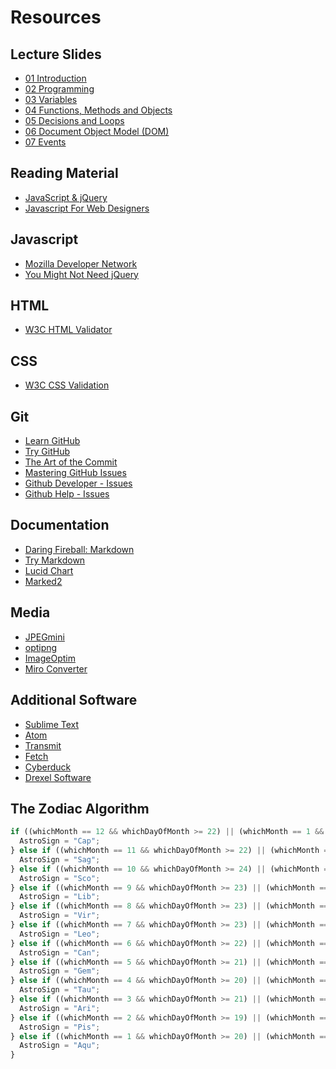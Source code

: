 # Resources

## Lecture Slides

- [01 Introduction](http://digm.drexel.edu/crs/IDM231/presentations/IDM231-01-introduction.pdf)
- [02 Programming](http://digm.drexel.edu/crs/IDM231/presentations/IDM231-02-programming.pdf)
- [03 Variables](http://digm.drexel.edu/crs/IDM231/presentations/IDM231-03-variables.pdf)
- [04 Functions, Methods and Objects](http://digm.drexel.edu/crs/IDM231/presentations/IDM231-04-functions_methods_objects.pdf)
- [05 Decisions and Loops](http://digm.drexel.edu/crs/IDM231/presentations/IDM231-05-decisions_loops.pdf)
- [06 Document Object Model (DOM)](http://digm.drexel.edu/crs/IDM231/presentations/IDM231-06-document_object_model.pdf)
- [07 Events](http://digm.drexel.edu/crs/IDM231/presentations/IDM231-07-events.pdf)

## Reading Material

- [JavaScript & jQuery](https://www.amazon.com/JavaScript-JQuery-Interactive-Front-End-Development/dp/1118531647)
- [Javascript For Web Designers](https://abookapart.com/products/javascript-for-web-designers)

## Javascript

- [Mozilla Developer Network](https://developer.mozilla.org/en-US/docs/Web/JavaScript)
- [You Might Not Need jQuery](http://youmightnotneedjquery.com)

## HTML

- [W3C HTML Validator](https://validator.w3.org)

## CSS

- [W3C CSS Validation](https://jigsaw.w3.org/css-validator/)

## Git

- [Learn GitHub](https://guides.github.com/activities/hello-world/)
- [Try GitHub](https://try.github.io/levels/1/challenges/1)
- [The Art of the Commit](http://alistapart.com/article/the-art-of-the-commit#section2)
- [Mastering GitHub Issues](https://guides.github.com/features/issues/)
- [Github Developer - Issues](https://developer.github.com/v3/issues/)
- [Github Help - Issues](https://help.github.com/articles/about-issues/)

## Documentation

- [Daring Fireball: Markdown](http://daringfireball.net/projects/markdown/)
- [Try Markdown](http://markdown-here.com/livedemo.html)
- [Lucid Chart](https://www.lucidchart.com)
- [Marked2](http://marked2app.com)

## Media

- [JPEGmini](http://www.jpegmini.com)
- [optipng](http://optipng.sourceforge.net)
- [ImageOptim](https://imageoptim.com/mac)
- [Miro Converter](http://www.mirovideoconverter.com)

## Additional Software

- [Sublime Text](https://www.sublimetext.com)
- [Atom](https://atom.io)
- [Transmit](https://panic.com/transmit/)
- [Fetch](http://fetchsoftworks.com)
- [Cyberduck](https://cyberduck.io)
- [Drexel Software](https://software.drexel.edu)

## The Zodiac Algorithm

```javascript
if ((whichMonth == 12 && whichDayOfMonth >= 22) || (whichMonth == 1 && whichDayOfMonth <= 19)) {
  AstroSign = "Cap";
} else if ((whichMonth == 11 && whichDayOfMonth >= 22) || (whichMonth == 12 && whichDayOfMonth <= 21)) {
  AstroSign = "Sag";
} else if ((whichMonth == 10 && whichDayOfMonth >= 24) || (whichMonth == 11 && whichDayOfMonth <= 21)) {
  AstroSign = "Sco";
} else if ((whichMonth == 9 && whichDayOfMonth >= 23) || (whichMonth == 10 && whichDayOfMonth <= 23)) {
  AstroSign = "Lib";
} else if ((whichMonth == 8 && whichDayOfMonth >= 23) || (whichMonth == 9 && whichDayOfMonth <= 22)) {
  AstroSign = "Vir";
} else if ((whichMonth == 7 && whichDayOfMonth >= 23) || (whichMonth == 8 && whichDayOfMonth <= 22)) {
  AstroSign = "Leo";
} else if ((whichMonth == 6 && whichDayOfMonth >= 22) || (whichMonth == 7 && whichDayOfMonth <= 22)) {
  AstroSign = "Can";
} else if ((whichMonth == 5 && whichDayOfMonth >= 21) || (whichMonth == 6 && whichDayOfMonth <= 21)) {
  AstroSign = "Gem";
} else if ((whichMonth == 4 && whichDayOfMonth >= 20) || (whichMonth == 5 && whichDayOfMonth <= 20)) {
  AstroSign = "Tau";
} else if ((whichMonth == 3 && whichDayOfMonth >= 21) || (whichMonth == 4 && whichDayOfMonth <= 19)) {
  AstroSign = "Ari";
} else if ((whichMonth == 2 && whichDayOfMonth >= 19) || (whichMonth == 3 && whichDayOfMonth <= 20)) {
  AstroSign = "Pis";
} else if ((whichMonth == 1 && whichDayOfMonth >= 20) || (whichMonth == 2 && whichDayOfMonth <= 18)) {
  AstroSign = "Aqu";
}
```
